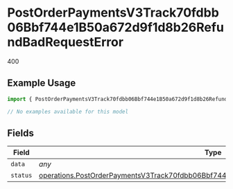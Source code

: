 # PostOrderPaymentsV3Track70fdbb06Bbf744e1B50a672d9f1d8b26RefundBadRequestError

400

## Example Usage

```typescript
import { PostOrderPaymentsV3Track70fdbb06Bbf744e1B50a672d9f1d8b26RefundBadRequestError } from "@dhaba/safepay-ts/models/errors";

// No examples available for this model
```

## Fields

| Field                                                                                                                                                                                                  | Type                                                                                                                                                                                                   | Required                                                                                                                                                                                               | Description                                                                                                                                                                                            |
| ------------------------------------------------------------------------------------------------------------------------------------------------------------------------------------------------------ | ------------------------------------------------------------------------------------------------------------------------------------------------------------------------------------------------------ | ------------------------------------------------------------------------------------------------------------------------------------------------------------------------------------------------------ | ------------------------------------------------------------------------------------------------------------------------------------------------------------------------------------------------------ |
| `data`                                                                                                                                                                                                 | *any*                                                                                                                                                                                                  | :heavy_minus_sign:                                                                                                                                                                                     | N/A                                                                                                                                                                                                    |
| `status`                                                                                                                                                                                               | [operations.PostOrderPaymentsV3Track70fdbb06Bbf744e1B50a672d9f1d8b26RefundBadRequestStatus](../../models/operations/postorderpaymentsv3track70fdbb06bbf744e1b50a672d9f1d8b26refundbadrequeststatus.md) | :heavy_minus_sign:                                                                                                                                                                                     | N/A                                                                                                                                                                                                    |